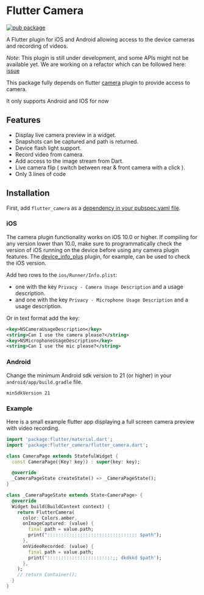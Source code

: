 # Flutter Camera

[![pub package](https://img.shields.io/pub/v/camera.svg)](https://pub.dev/packages/flutter_camera)

A Flutter plugin for iOS and Android allowing access to the device cameras and recording of videos.

*Note*: This plugin is still under development, and some APIs might not be available yet. We are working on a refactor which can be followed here: [issue](https://github.com/flutter/flutter/issues/31225)

This package fully depends on flutter [camera](https://pub.dev/packages/camera) plugin to provide access to camera.

It only supports Android and IOS for now

## Features

* Display live camera preview in a widget.
* Snapshots can be captured and path is returned.
* Device flash light support.
* Record video from camera.
* Add access to the image stream from Dart.
* Live camera flip ( switch between rear & front camera with a click ).
* Only 3 lines of code

## Installation

First, add `flutter_camera` as a [dependency in your pubspec.yaml file](https://flutter.dev/using-packages/).

### iOS

The camera plugin functionality works on iOS 10.0 or higher. If compiling for any version lower than 10.0,
make sure to programmatically check the version of iOS running on the device before using any camera plugin features.
The [device_info_plus](https://pub.dev/packages/device_info_plus) plugin, for example, can be used to check the iOS version.

Add two rows to the `ios/Runner/Info.plist`:

* one with the key `Privacy - Camera Usage Description` and a usage description.
* and one with the key `Privacy - Microphone Usage Description` and a usage description.

Or in text format add the key:

```xml
<key>NSCameraUsageDescription</key>
<string>Can I use the camera please?</string>
<key>NSMicrophoneUsageDescription</key>
<string>Can I use the mic please?</string>
```

### Android

Change the minimum Android sdk version to 21 (or higher) in your `android/app/build.gradle` file.

```
minSdkVersion 21
```
### Example

Here is a small example flutter app displaying a full screen camera preview with video recording.

```dart
import 'package:flutter/material.dart';
import 'package:flutter_camera/flutter_camera.dart';

class CameraPage extends StatefulWidget {
  const CameraPage({Key? key}) : super(key: key);

  @override
  _CameraPageState createState() => _CameraPageState();
}

class _CameraPageState extends State<CameraPage> {
  @override
  Widget build(BuildContext context) {
    return FlutterCamera(
      color: Colors.amber,
      onImageCaptured: (value) {
        final path = value.path;
        print("::::::::::::::::::::::::::::::::: $path");
      },
      onVideoRecorded: (value) {
        final path = value.path;
        print('::::::::::::::::::::::::;; dkdkkd $path');
      },
    );
    // return Container();
  }
}


```